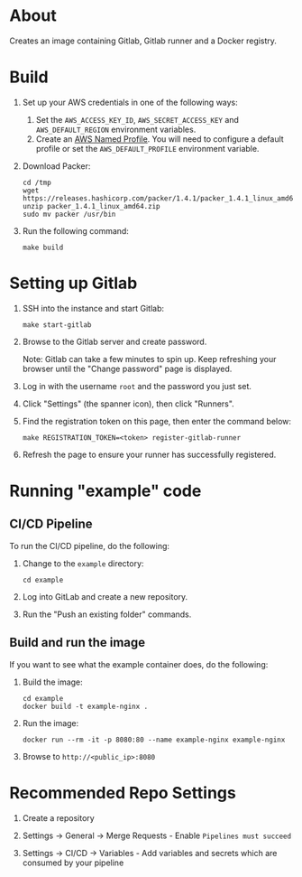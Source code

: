 # About

Creates an image containing Gitlab, Gitlab runner and a Docker registry. 

# Build

1. Set up your AWS credentials in one of the following ways:
	1. Set the `AWS_ACCESS_KEY_ID`, `AWS_SECRET_ACCESS_KEY` and `AWS_DEFAULT_REGION` environment variables.
	2. Create an [AWS Named Profile](https://docs.aws.amazon.com/cli/latest/userguide/cli-configure-profiles.html). You will need to configure a default profile or set the `AWS_DEFAULT_PROFILE` environment variable.

2. Download Packer:

    ```
    cd /tmp
    wget https://releases.hashicorp.com/packer/1.4.1/packer_1.4.1_linux_amd64.zip
    unzip packer_1.4.1_linux_amd64.zip
    sudo mv packer /usr/bin
    ```        

3. Run the following command:

	```
	make build
	```

# Setting up Gitlab

1. SSH into the instance and start Gitlab: 

	```
	make start-gitlab
	```

2. Browse to the Gitlab server and create password.

	Note: Gitlab can take a few minutes to spin up. Keep refreshing your browser until the "Change password" page is displayed.

3. Log in with the username `root` and the password you just set.

4. Click "Settings" (the spanner icon), then click "Runners".

5. Find the registration token on this page, then enter the command below:

	```
	make REGISTRATION_TOKEN=<token> register-gitlab-runner
	```

6. Refresh the page to ensure your runner has successfully registered.

# Running "example" code
## CI/CD Pipeline

To run the CI/CD pipeline, do the following:

1. Change to the `example` directory:

	```
	cd example
	```

2. Log into GitLab and create a new repository.

3. Run the "Push an existing folder" commands.

## Build and run the image

If you want to see what the example container does, do the following:

1. Build the image:

	```
	cd example
	docker build -t example-nginx .
	```

2. Run the image:

	```
	docker run --rm -it -p 8080:80 --name example-nginx example-nginx
	```

3. Browse to `http://<public_ip>:8080`

# Recommended Repo Settings

1. Create a repository

2. Settings -> General -> Merge Requests - Enable `Pipelines must succeed`

3. Settings -> CI/CD -> Variables - Add variables and secrets which are consumed by your pipeline